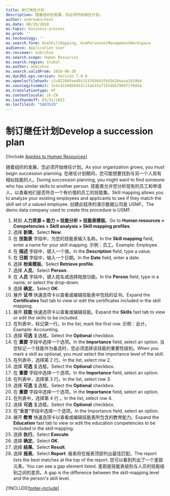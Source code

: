 ```yaml
---
title: 制订继任计划
description: 随着组织的发展，您必须开始继任计划。
author: andreabichsel
ms.date: 08/29/2018
ms.topic: business-process
ms.prod: ''
ms.technology: ''
ms.search.form: HcmSkillMapping, HcmPersonnelManagementWorkspace
audience: Application User
ms.reviewer: anbichse
ms.search.scope: Human Resources
ms.search.region: Global
ms.author: anbichse
ms.search.validFrom: 2016-06-30
ms.dyn365.ops.version: Version 7.0.0
ms.openlocfilehash: c2c82280feed911537b5803fb55626eaaa1019b4
ms.sourcegitcommit: 3cdc42346bb653c13ab33a7142dbb7969f1f6dda
ms.translationtype: HT
ms.contentlocale: zh-CN
ms.lasthandoff: 03/31/2021
ms.locfileid: "5803529"
---
```

# <a name="develop-a-succession-plan"></a><span data-ttu-id="44270-103">制订继任计划</span><span class="sxs-lookup"><span data-stu-id="44270-103">Develop a succession plan</span></span>

[!include [Applies to Human Resources](../includes/applies-to-hr.md)]

<span data-ttu-id="44270-104">随着组织的发展，您必须开始继任计划。</span><span class="sxs-lookup"><span data-stu-id="44270-104">As your organization grows, you must begin succession planning.</span></span> <span data-ttu-id="44270-105">在继任计划期间，您可能想要找到与另一个人具有相似技能的人。</span><span class="sxs-lookup"><span data-stu-id="44270-105">During succession planning, you might want to find someone who has similar skills to another person.</span></span> <span data-ttu-id="44270-106">技能表允许您分析现有的员工和申请人，以查看他们是否符合一个有价值的员工的技能集。</span><span class="sxs-lookup"><span data-stu-id="44270-106">Skill mapping allows you to analyze your existing employees and applicants to see if they match the skill set of a valued employee.</span></span> <span data-ttu-id="44270-107">创建此程序的演示数据公司是 USMF。</span><span class="sxs-lookup"><span data-stu-id="44270-107">The demo data company used to create this procedure is USMF.</span></span>

1. <span data-ttu-id="44270-108">转到 **人力资源 > 能力 > 技能分析 > 技能表模板**。</span><span class="sxs-lookup"><span data-stu-id="44270-108">Go to **Human resources > Competencies > Skill analysis > Skill mapping profiles**.</span></span>
2. <span data-ttu-id="44270-109">选择 **新建**。</span><span class="sxs-lookup"><span data-stu-id="44270-109">Select **New**.</span></span>
3. <span data-ttu-id="44270-110">在 **技能表** 字段中，为您的技能表输入名称。</span><span class="sxs-lookup"><span data-stu-id="44270-110">In the **Skill mapping** field, enter a name for your skill mapping.</span></span> <span data-ttu-id="44270-111">示例：员工。</span><span class="sxs-lookup"><span data-stu-id="44270-111">Example: Employee.</span></span>
4. <span data-ttu-id="44270-112">在 **描述** 字段中，键入一个值。</span><span class="sxs-lookup"><span data-stu-id="44270-112">In the **Description** field, type a value.</span></span>
5. <span data-ttu-id="44270-113">在 **日期** 字段中，输入一个日期。</span><span class="sxs-lookup"><span data-stu-id="44270-113">In the **Date** field, enter a date.</span></span>
6. <span data-ttu-id="44270-114">选择 **检索模板**。</span><span class="sxs-lookup"><span data-stu-id="44270-114">Select **Retrieve profile**.</span></span>
7. <span data-ttu-id="44270-115">选择 **人员**。</span><span class="sxs-lookup"><span data-stu-id="44270-115">Select **Person**.</span></span>
8. <span data-ttu-id="44270-116">在 **人员** 字段中，键入姓名或选择拖放功能。</span><span class="sxs-lookup"><span data-stu-id="44270-116">In the **Person** field, type in a name, or select the drop-down.</span></span>
9. <span data-ttu-id="44270-117">选择 **确定**。</span><span class="sxs-lookup"><span data-stu-id="44270-117">Select **OK**.</span></span>
10. <span data-ttu-id="44270-118">展开 **证书** 快速选项卡以查看或编辑技能表中包括的证书。</span><span class="sxs-lookup"><span data-stu-id="44270-118">Expand the **Certificates** fast tab to view or edit the certificates included in the skill mapping.</span></span>
11. <span data-ttu-id="44270-119">展开 **技能** 快速选项卡以查看或编辑技能。</span><span class="sxs-lookup"><span data-stu-id="44270-119">Expand the **Skills** fast tab to view or edit the skills to be included.</span></span>
12. <span data-ttu-id="44270-120">在列表中，标记第一行。</span><span class="sxs-lookup"><span data-stu-id="44270-120">In the list, mark the first row.</span></span> <span data-ttu-id="44270-121">示例：会计。</span><span class="sxs-lookup"><span data-stu-id="44270-121">Example:  Accounting.</span></span>
13. <span data-ttu-id="44270-122">选择 **可选** 复选框。</span><span class="sxs-lookup"><span data-stu-id="44270-122">Select the **Optional** checkbox.</span></span>
14. <span data-ttu-id="44270-123">在 **重要** 字段中选择一个选项。</span><span class="sxs-lookup"><span data-stu-id="44270-123">In the **Importance** field, select an option.</span></span> <span data-ttu-id="44270-124">当您标记一个技能作为备选时，您必须选择该技能的重要性级别。</span><span class="sxs-lookup"><span data-stu-id="44270-124">When you mark a skill as optional, you must select the importance level of the skill.</span></span>  
15. <span data-ttu-id="44270-125">在列表中，选择第 2 行。</span><span class="sxs-lookup"><span data-stu-id="44270-125">In the list, select row 2.</span></span>
16. <span data-ttu-id="44270-126">选择 **可选** 复选框。</span><span class="sxs-lookup"><span data-stu-id="44270-126">Select the **Optional** checkbox.</span></span>
17. <span data-ttu-id="44270-127">在 **重要** 字段中选择一个选项。</span><span class="sxs-lookup"><span data-stu-id="44270-127">In the **Importance** field, select an option.</span></span>
18. <span data-ttu-id="44270-128">在列表中，选择第 3 行。</span><span class="sxs-lookup"><span data-stu-id="44270-128">In the list, select row 3.</span></span>
19. <span data-ttu-id="44270-129">选择 **可选** 复选框。</span><span class="sxs-lookup"><span data-stu-id="44270-129">Select the **Optional** checkbox.</span></span>
20. <span data-ttu-id="44270-130">在 **重要** 字段中选择一个选项。</span><span class="sxs-lookup"><span data-stu-id="44270-130">In the **Importance** field, select an option.</span></span>
21. <span data-ttu-id="44270-131">在列表中，选择第 4 行 。</span><span class="sxs-lookup"><span data-stu-id="44270-131">In the list, select row 4.</span></span>
22. <span data-ttu-id="44270-132">选择 **可选** 复选框。</span><span class="sxs-lookup"><span data-stu-id="44270-132">Select the **Optional** checkbox.</span></span>
23. <span data-ttu-id="44270-133">在“重要”字段中选择一个选项。</span><span class="sxs-lookup"><span data-stu-id="44270-133">In the Importance field, select an option.</span></span>
24. <span data-ttu-id="44270-134">展开 **教育** 快速选项卡以查看或编辑技能表所包含的教育能力。</span><span class="sxs-lookup"><span data-stu-id="44270-134">Expand the **Education** fast tab to view or edit the education competencies to be included in the skill mapping.</span></span>
25. <span data-ttu-id="44270-135">选择 **执行**。</span><span class="sxs-lookup"><span data-stu-id="44270-135">Select **Execute**.</span></span>
26. <span data-ttu-id="44270-136">选择 **确定**。</span><span class="sxs-lookup"><span data-stu-id="44270-136">Select **OK**.</span></span>
27. <span data-ttu-id="44270-137">选择 **结果**。</span><span class="sxs-lookup"><span data-stu-id="44270-137">Select **Result**.</span></span>
28. <span data-ttu-id="44270-138">选择 **报表**。</span><span class="sxs-lookup"><span data-stu-id="44270-138">Select **Report**.</span></span> <span data-ttu-id="44270-139">报表将在报表顶部列出最佳匹配。</span><span class="sxs-lookup"><span data-stu-id="44270-139">The report lists the best matches at the top of the report.</span></span> <span data-ttu-id="44270-140">您可以看到列出了一个差距元素。</span><span class="sxs-lookup"><span data-stu-id="44270-140">You can see a gap element listed.</span></span> <span data-ttu-id="44270-141">差距是技能表级别与人员的技能级别之间的差异。</span><span class="sxs-lookup"><span data-stu-id="44270-141">A gap is the difference between the skill-mapping level and the person's skill level.</span></span>  



[!INCLUDE[footer-include](../includes/footer-banner.md)]